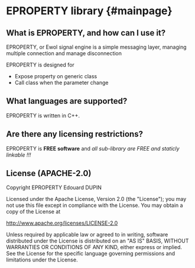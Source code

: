 EPROPERTY library                                {#mainpage}
=================

What is EPROPERTY, and how can I use it?
----------------------------------------

EPROPERTY, or Ewol signal engine is a simple messaging layer, managing multiple connection and manage disconnection

EPROPERTY is designed for
  - Expose property on generic class
  - Call class when the parameter change


What languages are supported?
-----------------------------

EPROPERTY is written in C++.


Are there any licensing restrictions?
-------------------------------------

EPROPERTY is **FREE software** and _all sub-library are FREE and staticly linkable !!!_


License (APACHE-2.0)
--------------------

Copyright EPROPERTY Edouard DUPIN

Licensed under the Apache License, Version 2.0 (the "License");
you may not use this file except in compliance with the License.
You may obtain a copy of the License at

<http://www.apache.org/licenses/LICENSE-2.0>

Unless required by applicable law or agreed to in writing, software
distributed under the License is distributed on an "AS IS" BASIS,
WITHOUT WARRANTIES OR CONDITIONS OF ANY KIND, either express or implied.
See the License for the specific language governing permissions and
limitations under the License.

